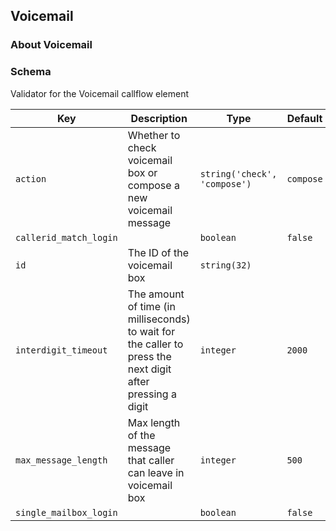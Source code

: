 ## Voicemail

### About Voicemail

### Schema

Validator for the Voicemail callflow element

Key | Description | Type | Default | Required
--- | ----------- | ---- | ------- | --------
`action` | Whether to check voicemail box or compose a new voicemail message | `string('check', 'compose')` | `compose` | `false`
`callerid_match_login` |  | `boolean` | `false` | `false`
`id` | The ID of the voicemail box | `string(32)` |   | `false`
`interdigit_timeout` | The amount of time (in milliseconds) to wait for the caller to press the next digit after pressing a digit | `integer` | `2000` | `false`
`max_message_length` | Max length of the message that caller can leave in voicemail box | `integer` | `500` | `false`
`single_mailbox_login` |  | `boolean` | `false` | `false`
